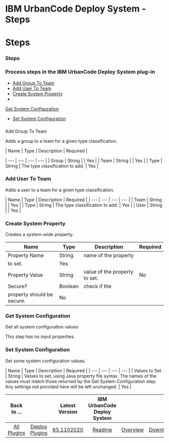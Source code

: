 
IBM UrbanCode Deploy System - Steps
===================================

# Steps



### Steps




 



### Process steps in the IBM UrbanCode Deploy System plug-in


* [Add Group To 
Team](#add_group_to_team)
* [Add User To Team](#add_user_to_team)
* [Create System Property](#create_system_property)
* 
[Get System Configuration](#get_system_configuration)
* [Set System Configuration](#set_system_configuration)




### 
Add Group To Team


Adds a group to a team for a given type classification.




| Name | Type | Description | Required |

| --- | --- | --- | --- |
| Group | String |  | Yes |
| Team | String |  | Yes |
| Type | String | The type 
classification to add. | Yes |


### Add User To Team


Adds a user to a team for a given type classification.




| 
Name | Type | Description | Required |
| --- | --- | --- | --- |
| Team | String |  | Yes |
| Type | String | The type 
classification to add. | Yes |
| User | String |  | Yes |


### Create System Property


Creates a system-wide property.





| Name | Type | Description | Required |
| --- | --- | --- | --- |
| Property Name | String | name of the property 
to set. | Yes |
| Property Value | String | value of the property to set. | No |
| Secure? | Boolean | check if the 
property should be secure. | No |


### Get System Configuration


Get all system configuration values


This step has 
no input properties.


### Set System Configuration


Set some system configuration values.




| Name | Type | 
Description | Required |
| --- | --- | --- | --- |
| Values to Set | String | Values to set, using Java property file 
syntax. The names of the values must match those returned by the Get System Configuration step. Any settings not 
provided here will be left unchanged. | Yes |





|Back to ...||Latest Version|IBM UrbanCode Deploy System |||
| :---: | :---: | :---: | :---: | :---: | :---: |
|[All Plugins](../../index.md)|[Deploy Plugins](../README.md)|[65.1102020](https://raw.githubusercontent.com/UrbanCode/IBM-UCD-PLUGINS/main/files/uDeploy-System/uDeploy-System-65.1102020.zip)|[Readme](README.md)|[Overview](overview.md)|[Downloads](downloads.md)|
